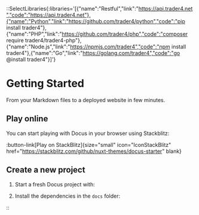---
---

::SelectLibraries{:libraries='[{"name":"Restful","link":"https://api.trader4.net","code":"https://api.trader4.net"},{"name":"Python","link":"https://github.com/trader4/python","code":"pip install trader4"},{"name":"PHP","link":"https://github.com/trader4/php","code":"composer require trader4/trader4-php"},{"name":"Node.js","link":"https://npmjs.com/trader4","code":"npm install trader4"},{"name":"Go","link":"https://golang.com/trader4","code":"go @install trader4"}]'}

# Getting Started

From your Markdown files to a deployed website in few minutes.

## Play online

You can start playing with Docus in your browser using Stackblitz:

:button-link[Play on StackBlitz]{size="small" icon="IconStackBlitz" href="https://stackblitz.com/github/nuxt-themes/docus-starter" blank}

## Create a new project

1. Start a fresh Docus project with:


2. Install the dependencies in the `docs` folder:

::
